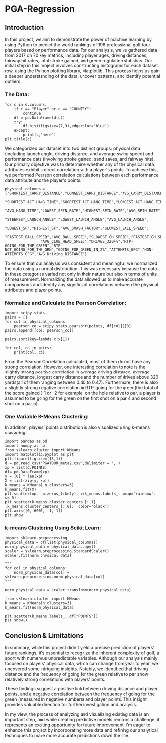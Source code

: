 # PGA-Regression
## Introduction
In this project, we aim to demonstrate the power of machine learning by using Python to predict the world rankings of 196 professional golf tour players based on performance data. For our analysis, we've gathered data from 2017 on 70 key metrics, including player ages, driving distances, fairway hit rates, total stroke gained, and green regulation statistics. Our initial step in this project involves constructing histograms for each dataset row, using the Python plotting library, Matplotlib. This process helps us gain a deeper understanding of the data, uncover patterns, and identify potential outliers.
### The Data: 
```
for c in d.columns:
    if c == "Player" or c == "COUNTRY":
        continue
    df = pd.DataFrame(d[c])
    try:
        df.hist(figsize=(7,3),edgecolor='blue')
    except:
        print(c,"here")
plt.title(c)
```
We categorized our dataset into two distinct groups: physical data (including launch angle, driving distance, and average swing speed) and performance data (involving stroke gained, sand saves, and fairway hits). Our primary objective was to determine whether any of the physical data attributes exhibit a direct correlation with a player's points. To achieve this, we performed Pearson correlation calculations between each performance data attribute and the player's points.
```
physical_columns = ("SHORTEST_CARRY_DISTANCE","LONGEST_CARRY_DISTANCE","AVG_CARRY_DISTANCE",
                 "SHORTEST_ACT.HANG_TIME","SHORTEST_ACT.HANG_TIME","LONGEST_ACT.HANG_TIME",
                "AVG_HANG_TIME","LOWEST_SPIN_RATE","HIGHEST_SPIN_RATE","AVG_SPIN_RATE",
                "STEEPEST_LAUNCH_ANGLE","LOWEST_LAUNCH_ANGLE","AVG_LAUNCH_ANGLE",
                "LOWEST_SF","HIGHEST_SF","AVG_SMASH_FACTOR","SLOWEST_BALL_SPEED",
                "FASTEST_BALL_SPEED","AVG_BALL_SPEED","SLOWEST_CH_SPEED","FASTEST_CH_SPEED",
                "AVG_CLUB_HEAD_SPEED","DRIVES_320+%","RTP-GOING_FOR_THE_GREEN","RTP-NOT_GOING_FOR_THE_GRN","GOING_FOR_GREEN_IN_2%","ATTEMPTS_GFG","NON-ATTEMPTS_GFG","AVG_Driving_DISTANCE")
```           
To ensure that our analysis was consistent and meaningful, we normalized the data using a normal distribution. This was necessary because the data in these categories varied not only in their nature but also in terms of units of measurement. Normalizing the data allowed us to make accurate comparisons and identify any significant correlations between the physical attributes and player points.
### Normalize and Calculate the Pearson Correlation:
```
import scipy.stats
pairs = []
for col in physical_columns:
    pearson_co = scipy.stats.pearsonr(points, df[col])[0]
pairs.append([col, pearson_co])

pairs.sort(key=lambda x:x[1])

for col, co in pairs:
    print(col, co)
```  
From the Pearson Correlation calculated, most of them do not have any strong correlation. However, one interesting correlation to note is the slightly strong positive correlation in average driving distance, average carry distance, longest carry distance and the number of drives above 320 yards(all of them ranging between 0.40 to 0.47). Furthermore, there is also a slightly strong negative correlation in RTP-going for the green(the total of the score gained (-1 or -2 for example) on the hole relative to par, a player is assumed to be going for the green on the first shot on a par 4 and second shot on a par 5).


### One Variable K-Means Clustering:
In addition, players’ points distribution is also visualized using k-means clustering: 
```
import pandas as pd
import numpy as np
from sklearn.cluster import KMeans
import matplotlib.pyplot as plt
plt.figure(figsize=(15,1))
d = pd.read_csv('PGATOUR_meta2.csv',delimiter = ',')
xp = list(d.POINTS)
df= pd.DataFrame(xp)
y = [0] * len(xp)
X = list(zip(y, xp))
k_means = KMeans( n_clusters=5)
k_means.fit(X)
plt.scatter(xp, np.zeros_like(y), c=k_means.labels_, cmap='rainbow', s= 5)
plt.scatter(k_means.cluster_centers_[:,1] ,k_means.cluster_centers_[:,0],  color='black')
plt.axis([0, 6000, -1, 1])
plt.show
```
### k-means Clustering Using Scikit Learn:
```
import sklearn.preprocessing
physical_data = df[list(physical_columns)]
norm_physical_data = physical_data.copy()
scaler = sklearn.preprocessing.StandardScaler()
scaler.fit(norm_physical_data)

"""
for col in physical_columns:
    norm_physical_data[col] = sklearn.preprocessing.norm_physical_data[col]
"""

norm_physical_data = scaler.transform(norm_physical_data)

from sklearn.cluster import KMeans
k_means = KMeans(n_clusters=3)
k_means.fit(norm_physical_data)

plt.scatter(k_means.labels_, df["POINTS"])
plt.show()
```
## Conclusion & Limitations 
In summary, while this project didn't yield a precise prediction of players' future rankings, it's essential to recognize the inherent complexity of golf, a sport with numerous unpredictable variables. Although our analysis mainly focused on players' physical data, which can change from year to year, we uncovered some intriguing insights. Notably, we identified that driving distance and the frequency of going for the green relative to par show relatively strong correlations with players' points.

These findings suggest a positive link between driving distance and player points, and a negative correlation between the frequency of going for the green (measured in negative numbers) and player points. This insight provides valuable direction for further investigation and analysis.

In my view, the process of analyzing and visualizing existing data is an important step, and while creating predictive models remains a challenge, it represents an exciting opportunity for future improvement. I'm eager to enhance this project by incorporating more data and refining our analytical techniques to make more accurate predictions down the line.

